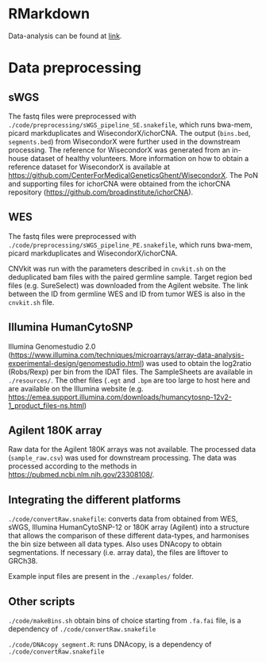 # RMarkdown
Data-analysis can be found at [link](./code/CNV.html).

# Data preprocessing
## sWGS
The fastq files were preprocessed with `./code/preprocessing/sWGS_pipeline_SE.snakefile`, which runs bwa-mem, picard markduplicates and WisecondorX/ichorCNA. The output (`bins.bed`, `segments.bed`) from WisecondorX were further used in the downstream processing. The reference for WisecondorX was generated from an in-house dataset of healthy volunteers. More information on how to obtain a reference dataset for WisecondorX is available at https://github.com/CenterForMedicalGeneticsGhent/WisecondorX. The PoN and supporting files for ichorCNA were obtained from the ichorCNA repository (https://github.com/broadinstitute/ichorCNA).

## WES
The fastq files were preprocessed with `./code/preprocessing/sWGS_pipeline_PE.snakefile`, which runs bwa-mem, picard markduplicates and WisecondorX/ichorCNA. 

CNVkit was run with the parameters described in `cnvkit.sh` on the deduplicated bam files with the paired germline sample. Target region bed files (e.g. SureSelect) was downloaded from the Agilent website. The link between the ID from germline WES and ID from tumor WES is also in the `cnvkit.sh` file. 

## Illumina HumanCytoSNP
Illumina Genomestudio 2.0 (https://www.illumina.com/techniques/microarrays/array-data-analysis-experimental-design/genomestudio.html) was used to obtain the log2ratio (Robs/Rexp) per bin from the IDAT files. The SampleSheets are available in `./resources/`. The other files (`.egt` and `.bpm` are too large to host here and are available on the Illumina website (e.g. https://emea.support.illumina.com/downloads/humancytosnp-12v2-1_product_files-ns.html)

## Agilent 180K array
Raw data for the Agilent 180K arrays was not available. The processed data (`sample_raw.csv`) was used for downstream processing. The data was processed according to the methods in https://pubmed.ncbi.nlm.nih.gov/23308108/. 

## Integrating the different platforms
`./code/convertRaw.snakefile`: converts data from obtained from WES, sWGS, Illumina HumanCytoSNP-12 or 180K array (Agilent) into a structure that allows the comparison of these different data-types, and harmonises the bin size between all data types. Also uses DNAcopy to obtain segmentations. If necessary (i.e. array data), the files are liftover to GRCh38.

Example input files are present in the `./examples/` folder. 

## Other scripts
`./code/makeBins.sh` obtain bins of choice starting from `.fa.fai` file, is a dependency of `./code/convertRaw.snakefile`

`./code/DNAcopy_segment.R`: runs DNAcopy, is a dependency of `./code/convertRaw.snakefile`
